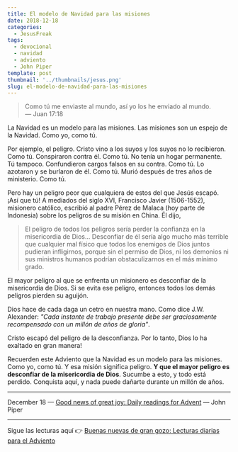 ```yaml
---
title: El modelo de Navidad para las misiones
date: 2018-12-18
categories:
  - JesusFreak
tags:
  - devocional
  - navidad
  - adviento
  - John Piper
template: post
thumbnail: '../thumbnails/jesus.png'
slug: el-modelo-de-navidad-para-las-misiones
---
```


> Como tú me enviaste al mundo, así yo los he enviado al mundo.<br>
> — Juan 17:18

La Navidad es un modelo para las misiones. Las misiones son un espejo de la Navidad. Como yo, como tú.

Por ejemplo, el peligro. Cristo vino a los suyos y los suyos no lo recibieron. Como tú. Conspiraron contra él. Como tú. No tenía un hogar permanente. Tú tampoco. Confundieron cargos falsos en su contra. Como tú. Lo azotaron y se burlaron de él. Como tú. Murió después de tres años de ministerio. Como tú.

Pero hay un peligro peor que cualquiera de estos del que Jesús escapó. ¡Así que tú!
A mediados del siglo XVI, Francisco Javier (1506-1552), misionero católico, escribió al padre Pérez de Malaca (hoy parte de Indonesia) sobre los peligros de su misión en China. Él dijo,

> El peligro de todos los peligros sería perder la confianza en la misericordia de Dios... Desconfiar de él sería algo mucho más terrible que cualquier mal físico que todos los enemigos de Dios juntos pudieran infligirnos, porque sin el permiso de Dios, ni los demonios ni sus ministros humanos podrían obstaculizarnos en el más mínimo grado.

El mayor peligro al que se enfrenta un misionero es desconfiar de la misericordia de Dios. Si se evita ese peligro, entonces todos los demás peligros pierden su aguijón.

Dios hace de cada daga un cetro en nuestra mano. Como dice J.W. Alexander: _"Cada instante de trabajo presente debe ser graciosamente recompensado con un millón de años de gloria"_.

Cristo escapó del peligro de la desconfianza. Por lo tanto, Dios lo ha exaltado en gran manera!

Recuerden este Adviento que la Navidad es un modelo para las misiones. Como yo, como tú. Y esa misión significa peligro. **Y que el mayor peligro es desconfiar de la misericordia de Dios**. Sucumbe a esto, y todo está perdido. Conquista aquí, y nada puede dañarte durante un millón de años.

---

December 18 — [Good news of great joy: Daily readings for Advent](https://www.desiringgod.org/books/good-news-of-great-joy) — John Piper

---

Sigue las lecturas aquí 👉 [Buenas nuevas de gran gozo: Lecturas diarias para el Adviento](/buenas-nuevas-de-gran-gozo-lecturas-diarias-para-adviento)
